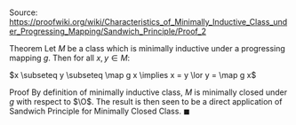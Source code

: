 # 

Source: https://proofwiki.org/wiki/Characteristics_of_Minimally_Inductive_Class_under_Progressing_Mapping/Sandwich_Principle/Proof_2

Theorem
Let $M$ be a class which is minimally inductive under a progressing mapping $g$.
Then for all $x, y \in M$:

$x \subseteq y \subseteq \map g x \implies x = y \lor y = \map g x$


Proof
By definition of minimally inductive class, $M$ is minimally closed under $g$ with respect to $\O$.
The result is then seen to be a direct application of Sandwich Principle for Minimally Closed Class.
$\blacksquare$





